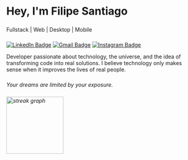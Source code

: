 <h1 align="left">Hey, I'm Filipe Santiago</h1>

###

<p align="left">Fullstack | Web | Desktop | Mobile</p>

###

[![LinkedIn Badge](https://img.shields.io/badge/-Filipe%20Santiago-4B0082?style=flat-square&logo=Linkedin&logoColor=white&link=https://www.linkedin.com/in/filipe-santiago-0736932b2/)](https://www.linkedin.com/in/filipe-santiago-0736932b2/)
[![Gmail Badge](https://img.shields.io/badge/-filipecacule@gmail.com-4B0082?style=flat-square&logo=Gmail&logoColor=white&link=mailto:filipecacule@gmail.com)](mailto:filipecacule@gmail.com)
[![Instagram Badge](https://img.shields.io/badge/-@l.santiaghou-4B0082?style=flat-square&logo=Instagram&logoColor=white&link=https://www.instagram.com/l.santiaghou/)](https://www.instagram.com/l.santiaghou/)



<p align="left">Developer passionate about technology, the universe, and the idea of transforming code into real solutions. I believe technology only makes sense when it improves the lives of real people.</p>

###

<p align="left"><em>Your dreams are limited by your exposure.<em/></p>

###

<div align="left">
  <img src="https://streak-stats.demolab.com?user=SantiaGhou&locale=en&mode=daily&theme=dark&hide_border=false&border_radius=5&order=3" height="150" alt="streak graph"  />
</div>

###

